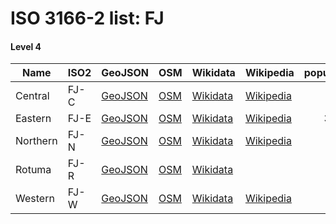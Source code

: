 # ISO 3166-2 list: FJ


#### Level 4
Name | ISO2 | GeoJSON | OSM | Wikidata | Wikipedia | population 
--- | --- | --- | --- | --- | --- | --: 
Central | FJ-C | [GeoJSON](../../export/geojson/q7/iso2/FJ/FJ-C.geojson) | [OSM](https://www.openstreetmap.org/relation/4632579) | [Wikidata](https://www.wikidata.org/wiki/Q1053789) | [Wikipedia](http://en.wikipedia.org/wiki/en%3ACentral%20Division%2C%20Fiji) | 
Eastern | FJ-E | [GeoJSON](../../export/geojson/q7/iso2/FJ/FJ-E.geojson) | [OSM](https://www.openstreetmap.org/relation/4632580) | [Wikidata](https://www.wikidata.org/wiki/Q182169) | [Wikipedia](http://en.wikipedia.org/wiki/en%3AEastern%20Division%2C%20Fiji) | 37311
Northern | FJ-N | [GeoJSON](../../export/geojson/q7/iso2/FJ/FJ-N.geojson) | [OSM](https://www.openstreetmap.org/relation/4632581) | [Wikidata](https://www.wikidata.org/wiki/Q1062430) | [Wikipedia](http://en.wikipedia.org/wiki/en%3ANorthern%20Division%2C%20Fiji) | 
Rotuma | FJ-R | [GeoJSON](../../export/geojson/q7/iso2/FJ/FJ-R.geojson) | [OSM](https://www.openstreetmap.org/relation/7223650) | [Wikidata](https://www.wikidata.org/wiki/Q459763) |  | 
Western | FJ-W | [GeoJSON](../../export/geojson/q7/iso2/FJ/FJ-W.geojson) | [OSM](https://www.openstreetmap.org/relation/4632582) | [Wikidata](https://www.wikidata.org/wiki/Q1062451) | [Wikipedia](http://en.wikipedia.org/wiki/en%3AWestern%20Division%2C%20Fiji) | 
